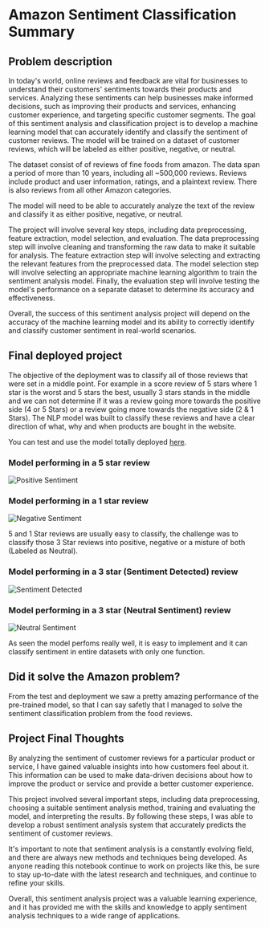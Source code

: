 # Amazon Sentiment Classification Summary

## Problem description

In today's world, online reviews and feedback are vital for businesses to understand their customers' sentiments towards their products and services. Analyzing these sentiments can help businesses make informed decisions, such as improving their products and services, enhancing customer experience, and targeting specific customer segments. The goal of this sentiment analysis and classification project is to develop a machine learning model that can accurately identify and classify the sentiment of customer reviews. The model will be trained on a dataset of customer reviews, which will be labeled as either positive, negative, or neutral.

The dataset consist of of reviews of fine foods from amazon. The data span a period of more than 10 years, including all ~500,000 reviews. Reviews include product and user information, ratings, and a plaintext review. There is also reviews from all other Amazon categories.

The model will need to be able to accurately analyze the text of the review and classify it as either positive, negative, or neutral.

The project will involve several key steps, including data preprocessing, feature extraction, model selection, and evaluation. The data preprocessing step will involve cleaning and transforming the raw data to make it suitable for analysis. The feature extraction step will involve selecting and extracting the relevant features from the preprocessed data. The model selection step will involve selecting an appropriate machine learning algorithm to train the sentiment analysis model. Finally, the evaluation step will involve testing the model's performance on a separate dataset to determine its accuracy and effectiveness.

Overall, the success of this sentiment analysis project will depend on the accuracy of the machine learning model and its ability to correctly identify and classify customer sentiment in real-world scenarios.


## Final deployed project

The objective of the deployment was to classify all of those reviews that were set in a middle point. For example in a score review of 5 stars where 1 star is the worst and 5 stars the best, usually 3 stars stands in the middle and we can not determine if it was a review going more towards the positive side (4 or 5 Stars) or a review going more towards the negative side (2 & 1 Stars). The NLP model was built to classify these reviews and have a clear direction of what, why and when products are bought in the website.

You can test and use the model totally deployed [here](https://liamarguedas-data-data-scienceamazon-fine-foodapp-t5zed6.streamlit.app/).

### Model performing in a 5 star review

![Positive Sentiment](https://raw.githubusercontent.com/liamarguedas/data/main/Data-Science/Amazon-Fine-Food/Summary-Charts/Positive-Sentiment.gif)

### Model performing in a 1 star review

![Negative Sentiment](https://raw.githubusercontent.com/liamarguedas/data/main/Data-Science/Amazon-Fine-Food/Summary-Charts/Negative-Sentiment.gif)

5 and 1 Star reviews are usually easy to classify, the challenge was to classify those 3 Star reviews into positive, negative or a misture of both (Labeled as Neutral).

### Model performing in a 3 star (Sentiment Detected) review

![Sentiment Detected](https://raw.githubusercontent.com/liamarguedas/data/main/Data-Science/Amazon-Fine-Food/Summary-Charts/MiddleSentimentDetected.gif)

### Model performing in a 3 star (Neutral Sentiment) review

![Neutral Sentiment](https://raw.githubusercontent.com/liamarguedas/data/main/Data-Science/Amazon-Fine-Food/Summary-Charts/MiddleSentiment.gif)

As seen the model perfoms really well, it is easy to implement and it can classify sentiment in entire datasets with only one function. 

## Did it solve the Amazon problem?
From the test and deployment we saw a pretty amazing performance of the pre-trained model, so that I can say safetly that I managed to solve the sentiment classification problem from the food reviews.

## Project Final Thoughts
By analyzing the sentiment of customer reviews for a particular product or service, I have gained valuable insights into how customers feel about it. This information can be used to make data-driven decisions about how to improve the product or service and provide a better customer experience.

This project involved several important steps, including data preprocessing, choosing a suitable sentiment analysis method, training and evaluating the model, and interpreting the results. By following these steps, I was able to develop a robust sentiment analysis system that accurately predicts the sentiment of customer reviews.

It's important to note that sentiment analysis is a constantly evolving field, and there are always new methods and techniques being developed. As anyone reading this notebook continue to work on projects like this, be sure to stay up-to-date with the latest research and techniques, and continue to refine your skills.

Overall, this sentiment analysis project was a valuable learning experience, and it has provided me with the skills and knowledge to apply sentiment analysis techniques to a wide range of applications.